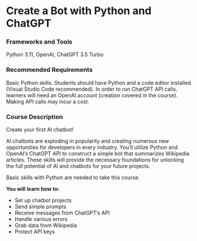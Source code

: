 # Create a Bot with Python and ChatGPT

### Frameworks and Tools

Python 3.11, OpenAI, ChatGPT 3.5 Turbo

### Recommended Requirements

Basic Python skills. Students should have Python and a code editor installed (Visual Studio Code recommended). In order to run ChatGPT API calls, learners will need an OpenAI account (creation covered in the course). Making API calls may incur a cost.

### Course Description

Create your first AI chatbot!

AI chatbots are exploding in popularity and creating numerous new opportunities for developers in every industry. You’ll utilize Python and OpenAI’s ChatGPT API to construct a simple bot that summarizes Wikipedia articles. These skills will provide the necessary foundations for unlocking the full potential of AI and chatbots for your future projects.

Basic skills with Python are needed to take this course.

**You will learn how to:**

- Set up chatbot projects
- Send simple prompts
- Receive messages from ChatGPT’s API
- Handle various errors
- Grab data from Wikipedia
- Protect API keys
